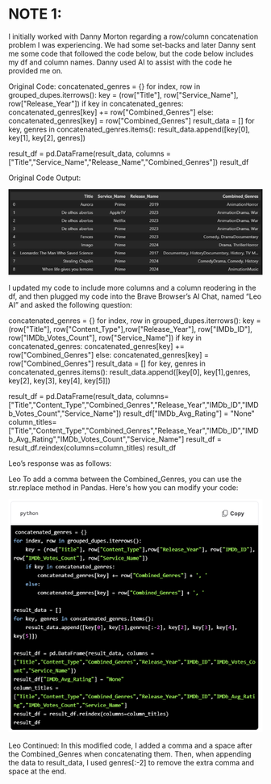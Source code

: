 # NOTE 1: 
I initially worked with Danny Morton regarding a row/column concatenation problem I was experiencing. We had some set-backs and later Danny sent me some code that followed the code below, but the code below includes my df and column names. Danny used AI to assist with the code he provided me on. 

Original Code: 
concatenated_genres = {} 
for index, row in grouped_dupes.iterrows(): 
key = (row["Title"], row["Service_Name"], row["Release_Year"]) 
if key in concatenated_genres: 
concatenated_genres[key] += row["Combined_Genres"] 
else: 
concatenated_genres[key] = row["Combined_Genres"] 
result_data = [] 
for key, genres in concatenated_genres.items(): 
result_data.append([key[0], key[1], key[2], genres]) 

result_df = pd.DataFrame(result_data, columns = ["Title","Service_Name","Release_Name","Combined_Genres"]) 
result_df

Original Code Output: 

![AI_Note1](Images/AI_Note1.png)

I updated my code to include more columns and a column reodering in the df, and then plugged my code into the Brave Browser’s AI Chat, named “Leo AI” and asked the following question: 

concatenated_genres = {} 
for index, row in grouped_dupes.iterrows(): 
key = (row["Title"], row["Content_Type"],row["Release_Year"], row["IMDb_ID"], row["IMDb_Votes_Count"], row["Service_Name"]) 
if key in concatenated_genres: 
concatenated_genres[key] += row["Combined_Genres"] 
else: 
concatenated_genres[key] = row["Combined_Genres"] 
result_data = [] 
for key, genres in concatenated_genres.items(): 
result_data.append([key[0], key[1],genres, key[2], key[3], key[4], key[5]]) 

result_df = pd.DataFrame(result_data, columns=["Title","Content_Type","Combined_Genres","Release_Year","IMDb_ID","IMDb_Votes_Count","Service_Name"]) 
result_df["IMDb_Avg_Rating"] = "None" 
column_titles=["Title","Content_Type","Combined_Genres","Release_Year","IMDb_ID","IMDb_Avg_Rating","IMDb_Votes_Count","Service_Name"] 
result_df = result_df.reindex(columns=column_titles) 
result_df

Leo’s response was as follows: 

Leo
To add a comma between the Combined_Genres, you can use the str.replace method in Pandas. Here's how you can modify your code:

![AI_Note2](Images/AI_Note2.png)

Leo Continued: In this modified code, I added a comma and a space after the Combined_Genres when concatenating them. Then, when appending the data to result_data, I used genres[:-2] to remove the extra comma and space at the end.